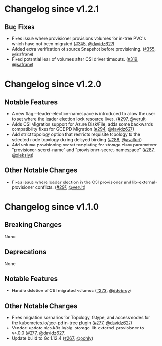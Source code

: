 # Changelog since v1.2.1

## Bug Fixes

- Fixes issue where provisioner provisions volumes for in-tree PVC's which have not been migrated ([#345](https://github.com/kubernetes-csi/external-provisioner/pull/345), [@davidz627](https://github.com/davidz627))
- Added extra verification of source Snapshot before provisioning. ([#355](https://github.com/kubernetes-csi/external-provisioner/pull/355), [@jsafrane](https://github.com/jsafrane))
- Fixed potential leak of volumes after CSI driver timeouts. ([#319](https://github.com/kubernetes-csi/external-provisioner/pull/319), [@jsafrane](https://github.com/jsafrane))


# Changelog since v1.2.0

## Notable Features

- A new flag --leader-election-namespace is introduced to allow the user to set where the leader election lock resource lives.  ([#297](https://github.com/kubernetes-csi/external-provisioner/pull/297), [@verult](https://github.com/verult))
- Adds CSI Migration support for Azure Disk/File, adds some backwards compatibility fixes for GCE PD Migration ([#294](https://github.com/kubernetes-csi/external-provisioner/pull/294), [@davidz627](https://github.com/davidz627))
- Add strict topology option that restricts requisite topology to the selected node topology during delayed binding ([#288](https://github.com/kubernetes-csi/external-provisioner/pull/288), [@avalluri](https://github.com/avalluri))
- Add volume provisioning secret templating for storage class parameters: "provisioner-secret-name" and "provisioner-secret-namespace" ([#287](https://github.com/kubernetes-csi/external-provisioner/pull/287), [@oleksiys](https://github.com/oleksiys))

## Other Notable Changes
- Fixes issue where leader election in the CSI provisioner and lib-external-provisioner conflicts.  ([#297](https://github.com/kubernetes-csi/external-provisioner/pull/297), [@verult](https://github.com/verult))


# Changelog since v1.1.0

## Breaking Changes

None

## Deprecations

None

## Notable Features

- Handle deletion of CSI migrated volumes ([#273](https://github.com/kubernetes-csi/external-provisioner/pull/273), [@ddebroy](https://github.com/ddebroy))

## Other Notable Changes

- Fixes migration scenarios for Topology, fstype, and accessmodes for the kubernetes.io/gce-pd in-tree plugin ([#277](https://github.com/kubernetes-csi/external-provisioner/pull/277), [@davidz627](https://github.com/davidz627))
- Vendor: update sigs.k8s.io/sig-storage-lib-external-provisioner to v4.0.0 ([#277](https://github.com/kubernetes-csi/external-provisioner/pull/277), [@davidz627](https://github.com/davidz627))
- Update build to Go 1.12.4 ([#267](https://github.com/kubernetes-csi/external-provisioner/pull/267), [@pohly](https://github.com/pohly))
